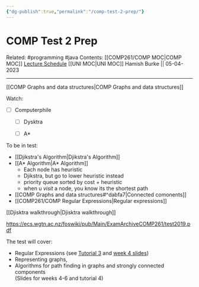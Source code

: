 ```yaml
---
{"dg-publish":true,"permalink":"/comp-test-2-prep/"}
---
```



# COMP Test 2 Prep

Related: #programming #java 
Contents: [[COMP261/COMP MOC\|COMP MOC]]
[Lecture Schedule](https://ecs.wgtn.ac.nz/Courses/COMP261_2023T1/LectureSchedule)
[[UNI MOC\|UNI MOC]]
Hamish Burke || 05-04-2023
***
[[COMP Graphs and data structures\|COMP Graphs and data structures]]


Watch:
- [ ] Computerphile
	- [ ] Dysktra
	- [ ] A*



To be in test:
-  [[Djikstra's Algorithm\|Djikstra's Algorithm]]
- [[A* Algorithm\|A* Algorithm]]
	- Each node has heuristic
	- Djikstra, but go to lower heuristic instead
	- priority queue sorted by cost + heuristic
	- when u *visit* a node, you know its the shortest path
- [[COMP Graphs and data structures#^dabfa7\|Connected comonents]]
- [[COMP261/COMP Regular Expressions\|Regular expressions]]

[[Djisktra walkthrough\|Djisktra walkthrough]]

<https://ecs.wgtn.ac.nz/foswiki/pub/Main/ExamArchiveCOMP261/test2019.pdf>


The test will cover:
-   Regular Expressions (see [Tutorial 3](https://ecs.wgtn.ac.nz/Courses/COMP261_2023T1/Tutorial3) and [week 4 slides](https://ecs.wgtn.ac.nz/foswiki/pub/Courses/COMP261_2023T1/LectureSchedule/regexps.pdf))
-   Representing graphs,
-   Algorithms for path finding in graphs and strongly connected components   
    (Slides for weeks 4-6 and tutorial 4)